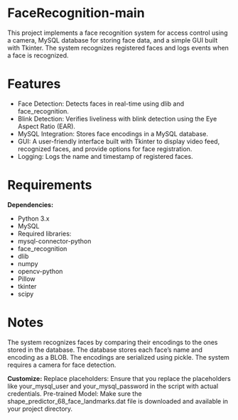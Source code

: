 # FaceRecognition-main
 This project implements a face recognition system for access control using a camera, MySQL database for storing face data, and a simple GUI built with Tkinter. The system recognizes registered faces and logs events when a face is recognized.

# Features
* Face Detection: Detects faces in real-time using dlib and face_recognition.
* Blink Detection: Verifies liveliness with blink detection using the Eye Aspect Ratio (EAR).
* MySQL Integration: Stores face encodings in a MySQL database.
* GUI: A user-friendly interface built with Tkinter to display video feed, recognized faces, and provide options for face registration.
* Logging: Logs the name and timestamp of registered faces.

# Requirements
**Dependencies:**
- Python 3.x
- MySQL
- Required libraries:
- mysql-connector-python
- face_recognition
- dlib
- numpy
- opencv-python
- Pillow
- tkinter
- scipy

# Notes
The system recognizes faces by comparing their encodings to the ones stored in the database.
The database stores each face’s name and encoding as a BLOB. The encodings are serialized using pickle.
The system requires a camera for face detection.

**Customize:**
Replace placeholders: Ensure that you replace the placeholders like your_mysql_user and your_mysql_password in the script with actual credentials.
Pre-trained Model: Make sure the shape_predictor_68_face_landmarks.dat file is downloaded and available in your project directory.
